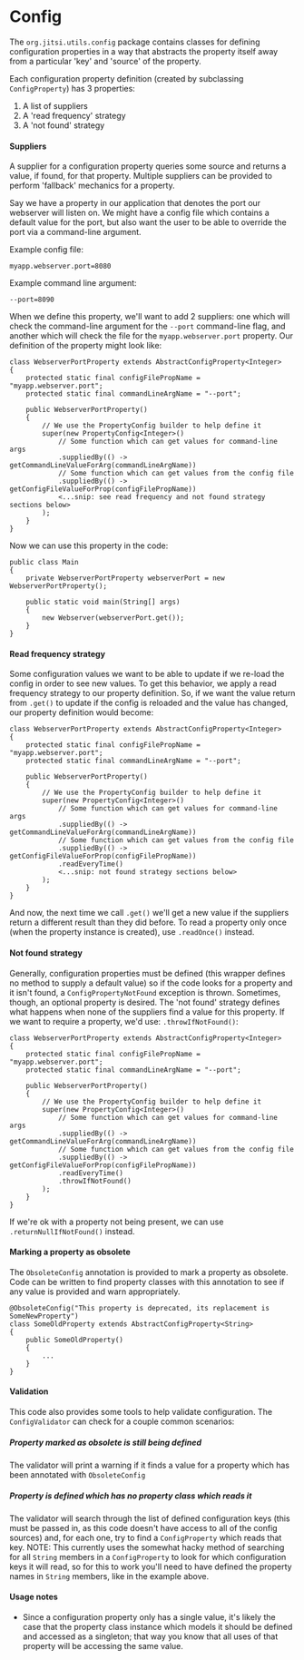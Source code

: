 # Config

The `org.jitsi.utils.config` package contains classes for defining configuration properties in a way that abstracts the property itself away from a particular 'key' and 'source' of the property.

Each configuration property definition (created by subclassing `ConfigProperty`) has 3 properties:
1. A list of suppliers
1. A 'read frequency' strategy
1. A 'not found' strategy

#### Suppliers
A supplier for a configuration property queries some source and returns a value, if found, for that property.  Multiple suppliers can be provided to perform 'fallback' mechanics for a property.

Say we have a property in our application that denotes the port our webserver will listen on.  We might have a config file which contains a default value for the port, but also want the user to be able to override the port via a command-line argument.

Example config file:
```
myapp.webserver.port=8080
```
Example command line argument:
```
--port=8090
```
When we define this property, we'll want to add 2 suppliers: one which will check the command-line argument for the `--port` command-line flag, and another which will check the file for the `myapp.webserver.port` property.  Our definition of the property might look like:

```
class WebserverPortProperty extends AbstractConfigProperty<Integer>
{
    protected static final configFilePropName = "myapp.webserver.port";
    protected static final commandLineArgName = "--port";

    public WebserverPortProperty()
    {
        // We use the PropertyConfig builder to help define it
        super(new PropertyConfig<Integer>()
            // Some function which can get values for command-line args
            .suppliedBy(() -> getCommandLineValueForArg(commandLineArgName))
            // Some function which can get values from the config file
            .suppliedBy(() -> getConfigFileValueForProp(configFilePropName))
            <...snip: see read frequency and not found strategy sections below>
        );
    }
}
```

Now we can use this property in the code:
```
public class Main
{
    private WebserverPortProperty webserverPort = new WebserverPortProperty();

    public static void main(String[] args)
    {
        new Webserver(webserverPort.get());
    }
}
```

#### Read frequency strategy
Some configuration values we want to be able to update if we re-load the config in order to see new values.  To get this behavior, we apply a read frequency strategy to our property definition.  So, if we want the value return from `.get()` to update if the config is reloaded and the value has changed, our property definition would become:

```
class WebserverPortProperty extends AbstractConfigProperty<Integer>
{
    protected static final configFilePropName = "myapp.webserver.port";
    protected static final commandLineArgName = "--port";

    public WebserverPortProperty()
    {
        // We use the PropertyConfig builder to help define it
        super(new PropertyConfig<Integer>()
            // Some function which can get values for command-line args
            .suppliedBy(() -> getCommandLineValueForArg(commandLineArgName))
            // Some function which can get values from the config file
            .suppliedBy(() -> getConfigFileValueForProp(configFilePropName))
            .readEveryTime()
            <...snip: not found strategy sections below>
        );
    }
}
```
And now, the next time we call `.get()` we'll get a new value if the suppliers return a different result than they did before.  To read a property only once (when the property instance is created), use `.readOnce()` instead.

#### Not found strategy
Generally, configuration properties must be defined (this wrapper defines no method to supply a default value) so if the code looks for a property and it isn't found, a `ConfigPropertyNotFound` exception is thrown.  Sometimes, though, an optional property is desired.  The 'not found' strategy defines what happens when none of the suppliers find a value for this property.  If we want to require a property, we'd use: `.throwIfNotFound()`:

```
class WebserverPortProperty extends AbstractConfigProperty<Integer>
{
    protected static final configFilePropName = "myapp.webserver.port";
    protected static final commandLineArgName = "--port";

    public WebserverPortProperty()
    {
        // We use the PropertyConfig builder to help define it
        super(new PropertyConfig<Integer>()
            // Some function which can get values for command-line args
            .suppliedBy(() -> getCommandLineValueForArg(commandLineArgName))
            // Some function which can get values from the config file
            .suppliedBy(() -> getConfigFileValueForProp(configFilePropName))
            .readEveryTime()
            .throwIfNotFound()
        );
    }
}
```
If we're ok with a property not being present, we can use `.returnNullIfNotFound()` instead.

#### Marking a property as obsolete
The `ObsoleteConfig` annotation is provided to mark a property as obsolete.  Code can be written to find property classes with this annotation to see if any value is provided and warn appropriately.

```
@ObsoleteConfig("This property is deprecated, its replacement is SomeNewProperty")
class SomeOldProperty extends AbstractConfigProperty<String>
{
    public SomeOldProperty()
    {
        ...
    }
}
```

#### Validation
This code also provides some tools to help validate configuration.  The `ConfigValidator` can check for a couple common scenarios:

##### Property marked as obsolete is still being defined
The validator will print a warning if it finds a value for a property which has been annotated with `ObsoleteConfig`

##### Property is defined which has no property class which reads it
The validator will search through the list of defined configuration keys (this must be passed in, as this code doesn't have access to all of the config sources) and, for each one, try to find a `ConfigProperty` which reads that key.  NOTE: This currently uses the somewhat hacky method of searching for all `String` members in a `ConfigProperty` to look for which configuration keys it will read, so for this to work you'll need to have defined the property names in `String` members, like in the example above.

#### Usage notes
* Since a configuration property only has a single value, it's likely the case that the property class instance which models it should be defined and accessed as a singleton; that way you know that all uses of that property will be accessing the same value.

